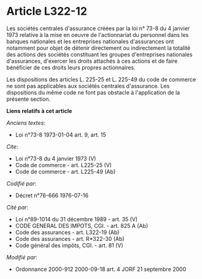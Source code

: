 # Article L322-12

Les sociétés centrales d'assurance créées par la loi n° 73-8 du 4 janvier 1973 relative à la mise en oeuvre de l'actionnariat
du personnel dans les banques nationales et les entreprises nationales d'assurances ont notamment pour objet de détenir
directement ou indirectement la totalité des actions des sociétés constituant les groupes d'entreprises nationales
d'assurances, d'exercer les droits attachés à ces actions et de faire bénéficier de ces droits leurs propres actionnaires. 

Les dispositions des articles L. 225-25 et L. 225-49 du code de commerce ne sont pas applicables aux sociétés centrales
d'assurance. Les dispositions du même code ne font pas obstacle à l'application de la présente section.

**Liens relatifs à cet article**

_Anciens textes_:

  - Loi n°73-8 1973-01-04 art. 9, art. 15

_Cite_:

  - Loi n°73-8 du 4 janvier 1973 (V)
  - Code de commerce - art. L225-25 (V)
  - Code de commerce - art. L225-49 (Ab)

_Codifié par_:

  - Décret n°76-666 1976-07-16

_Cité par_:

  - Loi n°89-1014 du 31 décembre 1989 - art. 35 (V)
  - CODE GENERAL DES IMPOTS, CGI. - art. 825 A (Ab)
  - Code des assurances - art. L322-19 (Ab)
  - Code des assurances - art. R*322-30 (Ab)
  - Code général des impôts, CGI. - art. 81 (V)

_Modifié par_:

  - Ordonnance 2000-912 2000-09-18 art. 4 JORF 21 septembre 2000
